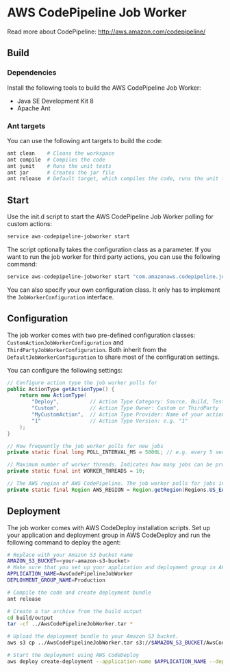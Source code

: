 # AWS CodePipeline Job Worker
Read more about CodePipeline: http://aws.amazon.com/codepipeline/

## Build
### Dependencies
Install the following tools to build the AWS CodePipeline Job Worker:
- Java SE Development Kit 8
- Apache Ant

### Ant targets
You can use the following ant targets to build the code:
```bash
ant clean    # Cleans the workspace
ant compile  # Compiles the code
ant junit    # Runs the unit tests
ant jar      # Creates the jar file
ant release  # Default target, which compiles the code, runs the unit tests, creates the jar file and deployment bundle
```

## Start
Use the init.d script to start the AWS CodePipeline Job Worker polling for custom actions:
```bash
service aws-codepipeline-jobworker start
```

The script optionally takes the configuration class as a parameter. If you want to run the job worker for third party actions, you can use the following command:
```bash
service aws-codepipeline-jobworker start "com.amazonaws.codepipeline.jobworker.configuration.ThirdPartyJobWorkerConfiguration"
```

You can also specify your own configuration class. It only has to implement the `JobWorkerConfiguration` interface.

## Configuration
The job worker comes with two pre-defined configuration classes: `CustomActionJobWorkerConfiguration` and `ThirdPartyJobWorkerConfiguration`. Both inherit from the `DefaultJobWorkerConfiguration` to share most of the configuration settings.

You can configure the following settings:
```java
// Configure action type the job worker polls for
public ActionType getActionType() {
    return new ActionType(
        "Deploy",          // Action Type Category: Source, Build, Test, Deploy, Invoke
        "Custom",          // Action Type Owner: Custom or ThirdParty
        "MyCustomAction",  // Action Type Provider: Name of your action type
        "1"                // Action Type Version: e.g. "1"
    );
}

// How frequently the job worker polls for new jobs
private static final long POLL_INTERVAL_MS = 5000L; // e.g. every 5 seconds

// Maximum number of worker threads. Indicates how many jobs can be processed in parallel.
private static final int WORKER_THREADS = 10;

// The AWS region of AWS CodePipeline. The job worker polls for jobs in this region.
private static final Region AWS_REGION = Region.getRegion(Regions.US_EAST_1);
```

## Deployment
The job worker comes with AWS CodeDeploy installation scripts. Set up your application and deployment group in AWS CodeDeploy and run the following command to deploy the agent:
```bash
# Replace with your Amazon S3 bucket name
AMAZON_S3_BUCKET=<your-amazon-s3-bucket>
# Make sure that you set up your application and deployment group in AWS CodeDeploy
APPLICATION_NAME=AwsCodePipelineJobWorker
DEPLOYMENT_GROUP_NAME=Production

# Compile the code and create deployment bundle
ant release

# Create a tar archive from the build output
cd build/output
tar -cf ../AwsCodePipelineJobWorker.tar *

# Upload the deployment bundle to your Amazon S3 bucket.
aws s3 cp ../AwsCodePipelineJobWorker.tar s3://$AMAZON_S3_BUCKET/AwsCodePipelineJobWorker.tar

# Start the deployment using AWS CodeDeploy
aws deploy create-deployment --application-name $APPLICATION_NAME --deployment-group-name $DEPLOYMENT_GROUP_NAME --s3-location bucket=$AMAZON_S3_BUCKET,bundleType=tar,key=AwsCodePipelineJobWorker.tar
```
